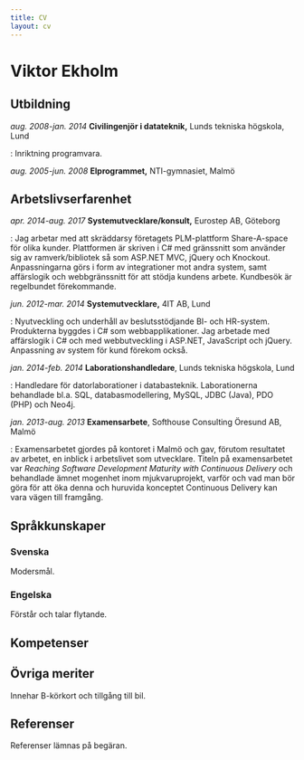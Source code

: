 ```yaml
---
title: CV
layout: cv
---
```


# Viktor Ekholm

## Utbildning

*aug. 2008-jan. 2014* **Civilingenjör i datateknik,** Lunds tekniska högskola, Lund

: Inriktning programvara.

*aug. 2005-jun. 2008* **Elprogrammet,** NTI-gymnasiet, Malmö

## Arbetslivserfarenhet

*apr. 2014-aug. 2017* **Systemutvecklare/konsult,** Eurostep AB, Göteborg

: Jag arbetar med att skräddarsy företagets PLM-plattform Share-A-space för olika kunder.
  Plattformen är skriven i C\# med gränssnitt som använder sig av ramverk/bibliotek så som ASP.NET MVC, jQuery och Knockout.
  Anpassningarna görs i form av integrationer mot andra system, samt affärslogik och webbgränssnitt för att stödja kundens arbete.
  Kundbesök är regelbundet förekommande.

*jun. 2012-mar. 2014* **Systemutvecklare,** 4IT AB, Lund

: Nyutveckling och underhåll av beslutsstödjande BI- och HR-system.
  Produkterna byggdes i C\# som webbapplikationer.
  Jag arbetade med affärslogik i C\# och med webbutveckling i ASP.NET, JavaScript och jQuery.
  Anpassning av system för kund förekom också.

*jan. 2014-feb. 2014* **Laborationshandledare**, Lunds tekniska högskola, Lund

: Handledare för datorlaborationer i databasteknik.
  Laborationerna behandlade bl.a. SQL, databasmodellering, MySQL, JDBC (Java), PDO (PHP) och Neo4j.

*jan. 2013-aug. 2013* **Examensarbete**, Softhouse Consulting Öresund AB, Malmö

: Examensarbetet gjordes på kontoret i Malmö och gav, förutom resultatet av arbetet, en inblick i arbetslivet som utvecklare.
  Titeln på examensarbetet var *Reaching Software Development Maturity with Continuous Delivery* och behandlade ämnet mogenhet inom mjukvaruprojekt, varför och vad man bör göra för att öka denna och huruvida konceptet Continuous Delivery kan vara vägen till framgång.

## Språkkunskaper

### Svenska

Modersmål.

### Engelska

Förstår och talar flytande.

## Kompetenser

## Övriga meriter

Innehar B-körkort och tillgång till bil.

## Referenser

Referenser lämnas på begäran.